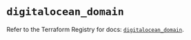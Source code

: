 # `digitalocean_domain`

Refer to the Terraform Registry for docs: [`digitalocean_domain`](https://registry.terraform.io/providers/digitalocean/digitalocean/2.49.1/docs/resources/domain).
